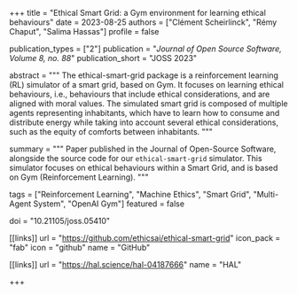 +++
title = "Ethical Smart Grid: a Gym environment for learning ethical behaviours"
date = 2023-08-25
authors = ["Clément Scheirlinck", "Rémy Chaput", "Salima Hassas"]
profile = false

publication_types = ["2"]
publication = "*Journal of Open Source Software, Volume 8, no. 88*"
publication_short = "JOSS 2023"

abstract = """
The ethical-smart-grid package is a reinforcement learning (RL) simulator of a 
smart grid, based on Gym. It focuses on learning ethical behaviours, i.e.,
behaviours that include ethical considerations, and are aligned with moral
values. The simulated smart grid is composed of multiple agents representing
inhabitants, which have to learn how to consume and distribute energy while
taking into account several ethical considerations, such as the equity of
comforts between inhabitants.
"""

summary = """
Paper published in the Journal of Open-Source Software, alongside the source
code for our `ethical-smart-grid` simulator. This simulator focuses on
ethical behaviours within a Smart Grid, and is based on Gym (Reinforcement Learning).
"""

tags = ["Reinforcement Learning", "Machine Ethics", "Smart Grid",
"Multi-Agent System", "OpenAI Gym"]
featured = false

doi = "10.21105/joss.05410"

[[links]]
url = "https://github.com/ethicsai/ethical-smart-grid"
icon_pack = "fab"
icon = "github"
name = "GitHub"

[[links]]
url = "https://hal.science/hal-04187666"
name = "HAL"

+++
